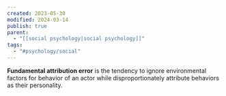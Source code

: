 ```yaml
---
created: 2023-05-30
modified: 2024-03-14
publish: true
parent:
  - "[[social psychology|social psychology]]"
tags:
  - "#psychology/social"
---
```

**Fundamental attribution error** is the tendency to ignore environmental factors for behavior of an actor while disproportionately attribute behaviors as their personality.

